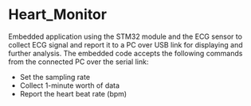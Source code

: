 # Heart_Monitor
Embedded application using the STM32 module and the ECG sensor to collect ECG signal and report it to a PC over USB link for displaying and further analysis. The embedded code accepts the following commands from the connected PC over the serial link:
- Set the sampling rate
- Collect 1-minute worth of data
- Report the heart beat rate (bpm)
